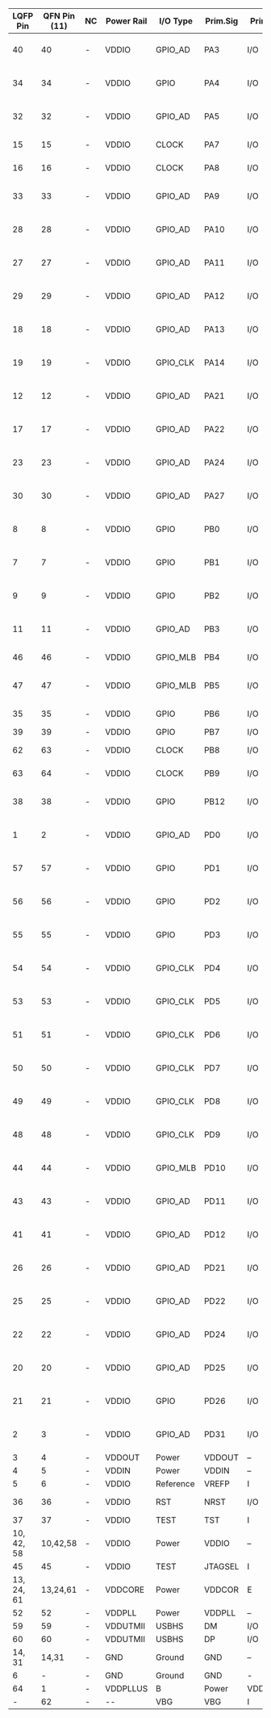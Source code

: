 
| LQFP Pin   | QFN Pin (11)   | NC | Power Rail   | I/O Type   | Prim.Sig   | Prim.Dir   | Alt.Sig   | Alt.Dir   | A-Sig   | A-Dir   | B-Sig   | B-Dir   | C-Sig   | C-Dir   | D-Sig   | D-Dir   | Reset State   |
| ---------- | -------------- | -- |------------ | ---------- | ---------- | ---------- | --------- | --------- | ------- | ------- | ------- | ------- | ------- | ------- | ------- | ------- | ------------- |
| 40 | 40 | - | VDDIO | GPIO_AD | PA3 | I/O | PIODC0 (1) | I | TWD0 (2) | I/O | LONCOL1 | I | PCK2 | O | – | – | PIO, I, PU, ST |
| 34 | 34 | - | VDDIO | GPIO | PA4 | I/O | WKUP3 / PIODC1 (2) | I | TWCK0 | O | TCLK0 | I | UTXD1 | O | – | – | PIO, I, PU, ST |
| 32 | 32 | - | VDDIO | GPIO_AD | PA5 | I/O | WKUP4 / PIODC2 (2) | I | PWMC1_P WHL3 | O | ISI_D4 | I | URXD1 | I | – | – | PIO, I, PU, ST |
| 15 | 15 | - | VDDIO | CLOCK | PA7 | I/O | XIN32 (3) | I | – | – | PWMC0_P WHH3 | – | – | – | – | – | PIO, HiZ |
| 16 | 16 | - | VDDIO | CLOCK | PA8 | I/O | XOUT32 (3) | O | PWMC1_P WHH3 | O | AFE0_ADT  RG | I | – | – | – | – | PIO, HiZ |
| 33 | 33 | - | VDDIO | GPIO_AD | PA9 | I/O | WKUP6 / PIODC3 (2) | I | URXD0 | I | ISI_D3 | I | PWMC0_P WHFI0 | I | – | – | PIO, I, PU, ST |
| 28 | 28 | - | VDDIO | GPIO_AD | PA10 | I/O | PIODC4 (1) | I | UTXD0 | O | PWMC0_P WHEXT  RG0 | I | RD | I | – | – | PIO, I, PU, ST |
| 27 | 27 | - | VDDIO | GPIO_AD | PA11 | I/O | WKUP7 / PIODC5 (2) | I | QCS | O | PWMC0_P WHH0 | O | PWMC1_P WHL0 | O | – | – | PIO, I, PU, ST |
| 29 | 29 | - | VDDIO | GPIO_AD | PA12 | I/O | PIODC6 (1) | I | QIO1 | I/O | PWMC0_P WHH1 | O | PWMC1_P WHH0 | O | – | – | PIO, I, PU, ST |
| 18 | 18 | - | VDDIO | GPIO_AD | PA13 | I/O | PIODC7 (1) | I | QIO0 | I/O | PWMC0_P WHH2 | O | PWMC1_P WHL1 | O | – | – | PIO, I, PU, ST |
| 19 | 19 | - | VDDIO | GPIO_CLK | PA14 | I/O | WKUP8 / PIODCEN1 (2) | I | QSCK | O | PWMC0_P WHH3 | O | PWMC1_P WHH1 | O | – | – | PIO, I, PU, ST |
| 12 | 12 | - | VDDIO | GPIO_AD | PA21 | I/O | AFE0_AD1 / PIODCEN2 (7) | I | RXD1 | I | PCK1 | O | PWMC1_P WHFI0 | I | – | – | PIO, I, PU, ST |
| 17 | 17 | - | VDDIO | GPIO_AD | PA22 | I/O | PIODCCLK (1) | I | RK | I/O | PWMC0_P WHEXT  RG1 | I | NCS2 | O | – | – | PIO, I, PU, ST |
| 23 | 23 | - | VDDIO | GPIO_AD | PA24 | I/O | – | – | RTS1 | O | PWMC0_P WHH1 | O | A20 | O | ISI_PCK | I | PIO, I, PU, ST |
| 30 | 30 | - | VDDIO | GPIO_AD | PA27 | I/O | – | – | DTR1 | O | TIOB2 | I/O | MCDA3 | I/O | ISI_D7 | I | PIO, I, PU, ST |
| 8 | 8 | - | VDDIO | GPIO | PB0 | I/O | AFE0_AD10 / RTCOUT0 (6) | I | PWMC0_P WHH0 | O | – | – | RXD0 | I | TF | I/O | PIO, I, PU, ST |
| 7 | 7 | - | VDDIO | GPIO | PB1 | I/O | AFE1_AD0 / RTCOUT1 (6) | I | PWMC0_P WHH1 | O | GTSUCOM P | O | TXD0 | I/O | TK | I/O | PIO, I, PU, ST |
| 9 | 9 | - | VDDIO | GPIO | PB2 | I/O | AFE0_AD5 (4) | I | CANTX0 | O | – | – | CTS0 | I | SPI0_NPCS0 | I/O | PIO, I, PU, ST |
| 11 | 11 | - | VDDIO | GPIO_AD | PB3 | I/O | AFE0_AD2 / WKUP12 (6) | I | CANRX0 | I | PCK2 | O | RTS0 | O | ISI_D2 | I | PIO, I, PU, ST |
| 46 | 46 | - | VDDIO | GPIO_MLB | PB4 | I/O | TDI (8) | I | TWD1 | I/O | PWMC0_P WHH2 | O | MLBCLK | I | TXD1 | I/O | - | - | PIO, I, PD, ST |
| 47 | 47 | - | VDDIO | GPIO_MLB | PB5 | I/O | TDO / TRACESW | O / WKUP13 (8) | O | TWCK1 | O | PWMC0_P WHL0 | O | MLBDAT | I/O | TD | O | O, PU | 
| 35 | 35 | - | VDDIO | GPIO | PB6 | I/O | SWDIO/TMS (8) | I | – | – | – | – | – | – | – | – | PIO, I, ST |
| 39 | 39 | - | VDDIO | GPIO | PB7 | I/O | SWCLK/TC | K (8) | I | – | – | – | – | – | – | – | – | PIO, I, ST |
| 62 | 63 | - | VDDIO | CLOCK | PB8 | I/O | XOUT (9) | O | – | – | – | – | – | – | – | – | PIO, HiZ |
| 63 | 64 | - | VDDIO | CLOCK | PB9 | I/O | XIN (9) | I | – | – | – | – | – | – | – | – | PIO, HiZ |
| 38 | 38 | - | VDDIO | GPIO | PB12 | I/O | ERASE (8) | I | PWMC0_P WHL1 | O | GTSUCOM P | O | – | – | PCK0 | O | PIO, I, PD, ST |
| 1 | 2 | - | VDDIO | GPIO_AD | PD0 | I/O | DAC1 (11) | I | GTXCK | I | PWMC1_P WHL0 | O | SPI1_NPCS1 | I/O | DCD0 | I | PIO, I, PU, ST |
| 57 | 57 | - | VDDIO | GPIO | PD1 | I/O | – | – | GTXEN | O | PWMC1_P WHH0 | O | SPI1_NPCS2 | I/O | DTR0 | O | PIO, I, PU, ST |
| 56 | 56 | - | VDDIO | GPIO | PD2 | I/O | – | – | GTX0 | O | PWMC1_P WHL1 | O | SPI1_NPCS3 | I/O | DSR0 | I | PIO, I, PU, ST |
| 55 | 55 | - | VDDIO | GPIO | PD3 | I/O | – | – | GTX1 | O | PWMC1_P WHH1 | O | UTXD4 | O | RI0 | I | PIO, I, PU, ST |
| 54 | 54 | - | VDDIO | GPIO_CLK | PD4 | I/O | – | – | GRXDV | I | PWMC1_P WHL2 | O | TRACED0 | O | – | – | PIO, I, PU, ST |
| 53 | 53 | - | VDDIO | GPIO_CLK | PD5 | I/O | – | – | GRX0 | I | PWMC1_P WHH2 | O | TRACED1 | O | – | – | PIO, I, PU, ST |
| 51 | 51 | - | VDDIO | GPIO_CLK | PD6 | I/O | – | – | GRX1 | I | PWMC1_P WHL3 | O | TRACED2 | O | – | – | PIO, I, PU, ST |
| 50 | 50 | - | VDDIO | GPIO_CLK | PD7 | I/O | – | – | GRXER | I | PWMC1_P WHH3 | O | TRACED3 | O | – | – | PIO, I, PU, ST |
| 49 | 49 | - | VDDIO | GPIO_CLK | PD8 | I/O | – | – | GMDC | O | PWMC0_P WHFI1 | I | – | – | TRACECLK | O | PIO, I, PU, ST |
| 48 | 48 | - | VDDIO | GPIO_CLK | PD9 | I/O | – | – | GMDIO | I/O | PWMC0_P WHFI2 | I | AFE1_ADT  RG | I | – | – | PIO, I, PU, ST |
| 44 | 44 | - | VDDIO | GPIO_MLB | PD10 | I/O | – | – | GCRS | I | PWMC0_P WHL0 | O | TD | O | MLBSIG | I/O | PIO, I, PD, ST |
| 43 | 43 | - | VDDIO | GPIO_AD | PD11 | I/O | – | – | GRX2 | I | PWMC0_P WHH0 | O | GTSUCOM P | O | ISI_D5 | I | PIO, I, PU, ST |
| 41 | 41 | - | VDDIO | GPIO_AD | PD12 | I/O | – | – | GRX3 | I | CANTX1 | O | SPI0_NPCS2 | O | ISI_D6 | I | PIO, I, PU, ST |
| 26 | 26 | - | VDDIO | GPIO_AD | PD21 | I/O | – | – | PWMC0_P WHH1 | O | SPI0_MOSI | I/O | TIOA11 | I/O | ISI_D1 | I | PIO, I, PU, ST |
| 25 | 25 | - | VDDIO | GPIO_AD | PD22 | I/O | – | – | PWMC0_P WHH2 | O | SPI0_SPCK | O | TIOB11 | I/O | ISI_D0 | I | PIO, I, PU, ST |
| 22 | 22 | - | VDDIO | GPIO_AD | PD24 | I/O | – | – | PWMC0_P WHL0 | O | RF | I/O | TCLK11 | I | ISI_HSYNC | I | PIO, I, PU, ST |
| 20 | 20 | - | VDDIO | GPIO_AD | PD25 | I/O | – | – | PWMC0_P WHL1 | O | SPI0_NPCS1 | I/O | URXD2 | I | ISI_VSYNC | I | PIO, I, PU, ST |
| 21 | 21 | - | VDDIO | GPIO | PD26 | I/O | – | – | PWMC0_P WHL2 | O | TD | O | UTXD2 | O | UTXD1 | O | PIO, I, PU, ST |
| 2 | 3 | - | VDDIO | GPIO_AD | PD31 | I/O | – | – | QIO3 | I/O | UTXD3 | O | PCK2 | O | ISI_D11 | I | PIO, I, PU, ST |
| 3 | 4 | - | VDDOUT | Power | VDDOUT | – | – | – | – | – | – | – | – | – | – | – | – |
| 4 | 5 | - | VDDIN | Power | VDDIN | – | – | – | – | – | – | – | – | – | – | – | – |
| 5 | 6 | - | VDDIO | Reference | VREFP | I | – | – | – | – | – | – | – | – | – | – | – |
| 36 | 36 | - | VDDIO | RST | NRST | I/O | – | – | – | – | – | – | – | – | – | – | PIO, I, PU |
| 37 | 37 | - | VDDIO | TEST | TST | I | – | – | – | – | – | – | – | – | – | – | I, PD |
| 10, 42, 58 | 10,42,58 | - | VDDIO | Power | VDDIO | – | – | – | – | – | – | – | – | – | – | – | – |
| 45 | 45 | - | VDDIO | TEST | JTAGSEL | I | – | – | – | – | – | – | – | – | – | – | I, PD |
| 13, 24, 61 | 13,24,61 | - | VDDCORE | Power | VDDCOR | E | – | – | – | – | – | – | – | – | – | – | – | – |
| 52 | 52 | - | VDDPLL | Power | VDDPLL | – | – | – | – | – | – | – | – | – | – | – | – |
| 59 | 59 | - | VDDUTMII | USBHS | DM | I/O | – | – | – | – | – | – | – | – | – | – | – |
| 60 | 60 | - | VDDUTMII | USBHS | DP | I/O | – | – | – | – | – | – | – | – | – | – | – |
| 14, 31 | 14,31 | - | GND | Ground | GND | – | – | – | – | – | – | – | – | – | – | – | – |
| 6 | - | - | GND | Ground | GND | - | - | - | - | - | - | - | - | - | - | - | - |
| 64 | 1 | - | VDDPLLUS | B | Power | VDDPLLU | SB | – | – | – | – | – | – | – | – | – | – | – | – | - |
| - | 62 | - | -- | VBG | VBG | I | - | - | - | - | - | - | - | - | - | - | - |
